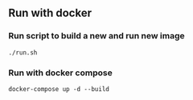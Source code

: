 ## Run with docker

### Run script to build a new and run new image 
    ./run.sh
    
### Run with docker compose 
    docker-compose up -d --build
